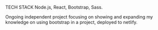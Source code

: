 TECH STACK
Node.js, React, Bootstrap, Sass.

Ongoing independent project focusing on showing and expanding my knowledge on using bootstrap in a project, deployed to netlify.